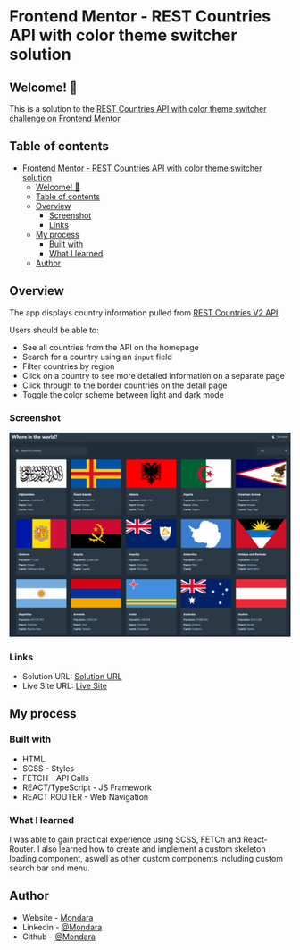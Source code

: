 # Frontend Mentor - REST Countries API with color theme switcher solution

## Welcome! 👋

This is a solution to the [REST Countries API with color theme switcher challenge on Frontend Mentor](https://www.frontendmentor.io/challenges/rest-countries-api-with-color-theme-switcher-5cacc469fec04111f7b848ca). 

## Table of contents

- [Frontend Mentor - REST Countries API with color theme switcher solution](#frontend-mentor---rest-countries-api-with-color-theme-switcher-solution)
  - [Welcome! 👋](#welcome-)
  - [Table of contents](#table-of-contents)
  - [Overview](#overview)
    - [Screenshot](#screenshot)
    - [Links](#links)
  - [My process](#my-process)
    - [Built with](#built-with)
    - [What I learned](#what-i-learned)
  - [Author](#author)

## Overview

The app displays country information pulled from [REST Countries V2 API](https://restcountries.com/#api-endpoints-v2).

Users should be able to:

- See all countries from the API on the homepage
- Search for a country using an `input` field
- Filter countries by region
- Click on a country to see more detailed information on a separate page
- Click through to the border countries on the detail page
- Toggle the color scheme between light and dark mode

### Screenshot

![](./design/live/desktop_homepage_dark.png)

### Links

- Solution URL: [Solution URL](https://www.frontendmentor.io/solutions/rest-countries-FnS9dVJMT)
- Live Site URL: [Live Site](https://rest-contries-mt.netlify.app/)

## My process

### Built with

- HTML
- SCSS - Styles
- FETCH - API Calls
- REACT/TypeScript - JS Framework
- REACT ROUTER - Web Navigation

### What I learned
I was able to gain practical experience using SCSS, FETCh and React-Router.
I also learned how to create and implement a custom skeleton loading component, aswell as other custom components including custom search bar and menu.

## Author

- Website - [Mondara](https://mondarathotage.com/)
- Linkedin - [@Mondara](https://www.linkedin.com/in/mondara-thotage/)
- Github - [@Mondara](https://github.com/Mondara)

